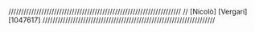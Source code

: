 ////////////////////////////////////////////////////////////////////
// [Nicolò] [Vergari] [1047617]
////////////////////////////////////////////////////////////////////
